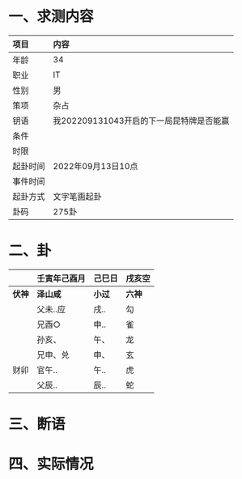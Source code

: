 # 一、求测内容
|项目|内容|
|:-|:-|
|年龄|34|
|职业|IT|
|性别|男|
|策项|杂占|
|钥语|我202209131043开启的下一局昆特牌是否能赢|
|条件||
|时限||
|起卦时间|2022年09月13日10点|
|事件时间||
|起卦方式|文字笔画起卦|
|卦码|275卦|

# 二、卦
||壬寅年己酉月|己巳日|戌亥空|
|:-|:-|:-|:-|
|**伏神**|**泽山咸**|**小过**|**六神**|
||父未..应|戌..|勾|
||兄酉○|申..|雀|
||孙亥、|午、|龙|
||兄申、兑|申、|玄|
|财卯|官午..|午..|虎|
||父辰..|辰..|蛇|


# 三、断语

# 四、实际情况